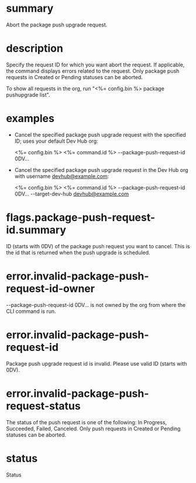 # summary

Abort the package push upgrade request.

# description

Specify the request ID for which you want abort the request. If applicable, the command displays errors related to the request. Only package push requests in Created or Pending statuses can be aborted.

To show all requests in the org, run "<%= config.bin %> package pushupgrade list".

# examples

- Cancel the specified package push upgrade request with the specified ID; uses your default Dev Hub org:

  <%= config.bin %> <%= command.id %> --package-push-request-id 0DV...

- Cancel the specified package push upgrade request in the Dev Hub org with username devhub@example.com:

  <%= config.bin %> <%= command.id %> --package-push-request-id 0DV... --target-dev-hub devhub@example.com

# flags.package-push-request-id.summary

ID (starts with 0DV) of the package push request you want to cancel. This is the id that is returned when the push upgrade is scheduled.

# error.invalid-package-push-request-id-owner

--package-push-request-id 0DV... is not owned by the org from where the CLI command is run.

# error.invalid-package-push-request-id

Package push upgrade request id is invalid. Please use valid ID (starts with 0DV).

# error.invalid-package-push-request-status

The status of the push request is one of the following: In Progress, Succeeded, Failed, Canceled. Only push requests in Created or Pending statuses can be aborted.

# status

Status